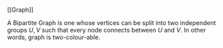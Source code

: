 [[Graph]]

A Bipartite Graph is one whose vertices can be split into two independent groups $U,V$ such that every node connects between $U$ and $V$. In other words, graph is two-colour-able.